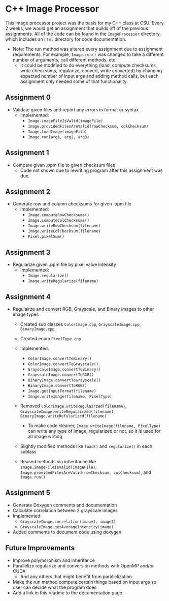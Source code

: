 # C++ Image Processor
This image processor project was the basis for my C++ class at CSU. Every 2 weeks, we would get an assignment that builds off of the previous assignments. All of the code can be found in the `ImageProcessor` directory, which includes an `html` directory for code documentation. 

- Note: The run method was altered every assignment due to assignment requirements. For example, `Image.run()` was changed to take a different number of arguments, call different methods, etc.
     - It could be modified to do everything (load, compute checksums, write checksums, regularize, convert, write converted) by changing expected number of input args and adding method calls, but each assignment only needed some of that functionality. 

## Assignment 0
- Validate given files and report any errors in format or syntax
    - Implemented:
        - `Image.imageFileIsValid(imageFile)`
        - `Image.providedFilesAreValid(rowChecksum, colChecksum)`
        - `Image.loadImage(imageFile)`
        - `Image.run(arg1, arg2, arg3)`

## Assignment 1
- Compare given .ppm file to given checksum files
    - Code not shown due to rewriting program after this assignment was due. 

## Assignment 2
- Generate row and column checksums for given .ppm file
    - Implemented:
        - `Image.computeRowChecksums()`
        - `Image.computeColChecksums()`
        - `Image.writeRowChecksum(filename)`
        - `Image.writeColChecksum(filename)`
        - `Pixel.pixelSum()`

## Assignment 3
- Regularize given .ppm file by pixel value intensity
    - Implemented:
        - `Image.regularize()`
        - `Image.writeRegularize(filename)`
     
## Assignment 4
- Regulairze and convert RGB, Grayscale, and Binary images to other image types
    - Created sub classes `ColorImage.cpp`, `GrayscaleImage.cpp`, `BinaryImage.cpp`
    - Created enum `PixelType.cpp`
    - Implemented:
         - `ColorImage.convertToBinary()`
      - `ColorImage.convertToGrayscale()`
      - `GrayscaleImage.convertToBinary()`
      - `GrayscaleImage.convertToRGB()`
      - `BinaryImage.convertToGrayscale()`
      - `BinaryImage.convertToRGB()`
      - `Image.getInputFormat(filename)`
      - `Image.writeImage(filename, PixelType)`
    - Removed `ColorImage.writeRegulairzed(filename)`, `GrayscaleImage.writeRegulairzed(filename)`, `BinaryImage.writeRefularized(filename)`

        - To make code cleaner, `Image.writeImage(filename, PixelType)` can write any type of image, regularized or not, so it is used for all image writing
    - Slightly modified methods like `load()` and `regularize()` in each sublass
    - Reused methods via inheritance like `Image.imageFileIsValid(imageFile)`, `Image.providedFilesAreValid(rowChecksum, colChecksum)`, and `Image.run()`
 
## Assignment 5
- Generate Doxygen comments and documentation
- Calculate correlation between 2 grayscale images
- Implemented:
     - `GrayscaleImage.correlation(image1, image2)`
     - `GrayscaleImage.getAverageIntensity(image)`
- Added comments to document code using doxygen
 
## Future Improvements
- Improve polymorphism and inheritance
- Parallelize regularize and conversion methods with OpenMP and/or CUDA
  - And any others that might benefit from parallelization
- Make the run method compute certain things based on input args so user can decide what the program does
- Add a link in this readme to the documentation page

          
